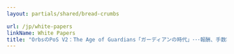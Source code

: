 ```yaml
---
layout: partials/shared/bread-crumbs

url: /jp/white-papers
linkName: White Papers
title: "OrbsのPoS V2：The Age of Guardians「ガーディアンの時代」･･･報酬、手数料、ブートストラップ基金"
---
```

